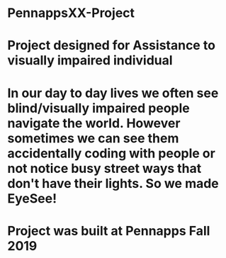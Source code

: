 # PennappsXX-Project
# Project designed for Assistance to visually impaired individual
# In our day to day lives we often see blind/visually impaired people navigate the world. However sometimes we can see them accidentally coding with people or not notice busy street ways that don't have their lights. So we made EyeSee!
# Project was built at Pennapps Fall 2019
